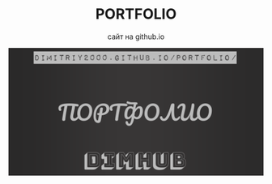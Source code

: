 <h1 align="center"> PORTFOLIO </h1>
<p align="center">сайт на github.io</p>
<img src="https://github.com/dimitriy2000/dimitriy2000/blob/main/img/portfolio.png" alt="PORTFOLIO">
